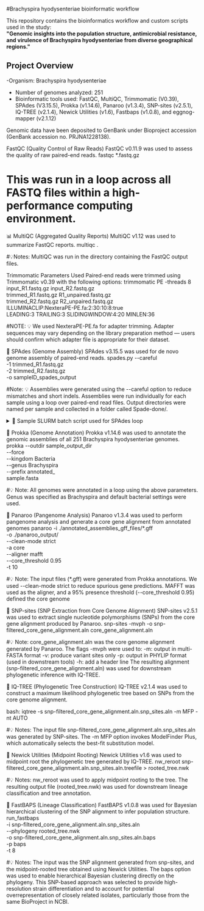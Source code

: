 #Brachyspira hyodysenteriae bioinformatic workflow

This repository contains the bioinformatics workflow and custom scripts used in the study:  
**"Genomic insights into the population structure, antimicrobial resistance, and virulence of Brachyspira hyodysenteriae from diverse geographical regions."**

## Project Overview 
-Organism: Brachyspira hyodysenteriae 
- Number of genomes analyzed: 251
- Bioinformatic tools used: FastQC, MultiQC, Trimmomatic (V0.39), SPAdes (V3.15.5), Prokka (v1.14.6), Panaroo (v1.3.4), SNP-sites (v2.5.1), IQ-TREE (v2.1.4), Newick Utilities (v1.6), Fastbaps (v1.0.8), and eggnog-mapper (v2.1.12)

Genomic data have been deposited to GenBank under Bioproject accession (GenBank accession no. PRJNA1228138). 

FastQC (Quality Control of Raw Reads)
FastQC v0.11.9 was used to assess the quality of raw paired-end reads.
fastqc *.fastq.gz
# This was run in a loop across all FASTQ files within a high-performance computing environment.

📊 MultiQC (Aggregated Quality Reports)
MultiQC v1.12 was used to summarize FastQC reports.
multiqc .

#💡Notes: MultiQC was run in the directory containing the FastQC output files.

Trimmomatic Parameters Used
Paired-end reads were trimmed using Trimmomatic v0.39 with the following options:
trimmomatic PE -threads 8 input_R1.fastq.gz input_R2.fastq.gz \
  trimmed_R1.fastq.gz R1_unpaired.fastq.gz \
  trimmed_R2.fastq.gz R2_unpaired.fastq.gz \
  ILLUMINACLIP:NexteraPE-PE.fa:2:30:10:8:true \
  LEADING:3 TRAILING:3 SLIDINGWINDOW:4:20 MINLEN:36
  
#NOTE: 💡 We used NexteraPE-PE.fa for adapter trimming. Adapter sequences may vary depending on the library preparation method — users should confirm which adapter file is appropriate for their dataset.

🧬 SPAdes (Genome Assembly)
SPAdes v3.15.5 was used for de novo genome assembly of paired-end reads.
spades.py --careful \
  -1 trimmed_R1.fastq.gz \
  -2 trimmed_R2.fastq.gz \
  -o sampleID_spades_output
  
#Note: 💡 Assemblies were generated using the --careful option to reduce mismatches and short indels. Assemblies were run individually for each sample using a loop over paired-end read files.
Output directories were named per sample and collected in a folder called Spade-done/.
<details> <summary>🔁 Sample SLURM batch script used for SPAdes loop</summary>
for f1 in *_R1_001.fastq.gz; do
    base=${f1%_R1_001.fastq.gz}
    f2=${base}_R2_001.fastq.gz

    spades.py --careful -1 ${f1} -2 ${f2} -o ${base}_spades_output
    cp -r ${base}_spades_output Spade-done/
done
</details>

🧬 Prokka (Genome Annotation)
Prokka v1.14.6 was used to annotate the genomic assemblies of all 251 Brachyspira hyodysenteriae genomes.
prokka --outdir sample_output_dir \
  --force \
  --kingdom Bacteria \
  --genus Brachyspira \
  --prefix annotated_ \
  sample.fasta
  
#💡 Note: All genomes were annotated in a loop using the above parameters. Genus was specified as Brachyspira and default bacterial settings were used.

🧬 Panaroo (Pangenome Analysis)
Panaroo v1.3.4 was used to perform pangenome analysis and generate a core gene alignment from annotated genomes
panaroo -i ./annotated_assemblies_gff_files/*.gff \
  -o ./panaroo_output/ \
  --clean-mode strict \
  -a core \
  --aligner mafft \
  --core_threshold 0.95 \
  -t 10
  
#💡 Note:
The input files (*.gff) were generated from Prokka annotations.
We used --clean-mode strict to reduce spurious gene predictions.
MAFFT was used as the aligner, and a 95% presence threshold (--core_threshold 0.95) defined the core genome

🧬 SNP-sites (SNP Extraction from Core Genome Alignment)
SNP-sites v2.5.1 was used to extract single nucleotide polymorphisms (SNPs) from the core gene alignment produced by Panaroo.
snp-sites -mvph -o snp-filtered_core_gene_alignment.aln core_gene_alignment.aln

#💡 Note:
core_gene_alignment.aln was the core genome alignment generated by Panaroo.
The flags -mvph were used to:
-m: output in multi-FASTA format
-v: produce variant sites only
-p: output in PHYLIP format (used in downstream tools)
-h: add a header line
The resulting alignment (snp-filtered_core_gene_alignment.aln) was used for downstream phylogenetic inference with IQ-TREE.

🌳 IQ-TREE (Phylogenetic Tree Construction)
IQ-TREE v2.1.4 was used to construct a maximum likelihood phylogenetic tree based on SNPs from the core genome alignment.

bash:
iqtree -s snp-filtered_core_gene_alignment.aln.snp_sites.aln -m MFP -nt AUTO

#💡 Notes:
The input file snp-filtered_core_gene_alignment.aln.snp_sites.aln was generated by SNP-sites.
The -m MFP option invokes ModelFinder Plus, which automatically selects the best-fit substitution model.

🧩 Newick Utilities (Midpoint Rooting)
Newick Utilities v1.6 was used to midpoint root the phylogenetic tree generated by IQ-TREE.
nw_reroot snp-filtered_core_gene_alignment.aln.snp_sites.aln.treefile > rooted_tree.nwk

#💡 Notes:
nw_reroot was used to apply midpoint rooting to the tree.
The resulting output file (rooted_tree.nwk) was used for downstream lineage classification and tree annotation.

🧬 FastBAPS (Lineage Classification)
FastBAPS v1.0.8 was used for Bayesian hierarchical clustering of the SNP alignment to infer population structure.
run_fastbaps \
  -i snp-filtered_core_gene_alignment.aln.snp_sites.aln \
  --phylogeny rooted_tree.nwk \
  -o snp-filtered_core_gene_alignment.aln.snp_sites.aln.baps \
  -p baps \
  -t 8
  
#💡 Notes:
The input was the SNP alignment generated from snp-sites, and the midpoint-rooted tree obtained using Newick Utilities.
The baps option was used to enable hierarchical Bayesian clustering directly on the phylogeny.
This SNP-based approach was selected to provide high-resolution strain differentiation and to account for potential overrepresentation of closely related isolates, particularly those from the same BioProject in NCBI.
